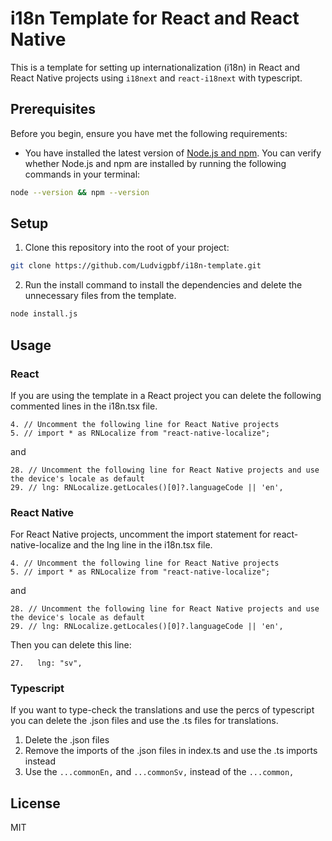 # i18n Template for React and React Native

This is a template for setting up internationalization (i18n) in React and React Native projects using `i18next` and `react-i18next` with typescript.

## Prerequisites

Before you begin, ensure you have met the following requirements:

* You have installed the latest version of [Node.js and npm](https://nodejs.org/en/download/). You can verify whether Node.js and npm are installed by running the following commands in your terminal:

```bash
node --version && npm --version
```

## Setup

1. Clone this repository into the root of your project:

```bash
git clone https://github.com/Ludvigpbf/i18n-template.git
```

2. Run the install command to install the dependencies and delete the unnecessary files from the template.
```bash
node install.js
```


## Usage

### React

If you are using the template in a React project you can delete the following commented lines in the i18n.tsx file.
```
4. // Uncomment the following line for React Native projects
5. // import * as RNLocalize from "react-native-localize";
```
and

```
28. // Uncomment the following line for React Native projects and use the device's locale as default
29. // lng: RNLocalize.getLocales()[0]?.languageCode || 'en',
```

### React Native
For React Native projects, uncomment the import statement for react-native-localize and the lng line in the i18n.tsx file.
```
4. // Uncomment the following line for React Native projects
5. // import * as RNLocalize from "react-native-localize";
```
and

```
28. // Uncomment the following line for React Native projects and use the device's locale as default
29. // lng: RNLocalize.getLocales()[0]?.languageCode || 'en',
```

Then you can delete this line:
```
27.   lng: "sv",
```

### Typescript

If you want to type-check the translations and use the percs of typescript you can delete the .json files and use the .ts files for translations.

1.  Delete the .json files
2.  Remove the imports of the .json files in index.ts and use the .ts imports instead
3.  Use the `...commonEn,` and `...commonSv,` instead of the `...common,`  

## License

MIT